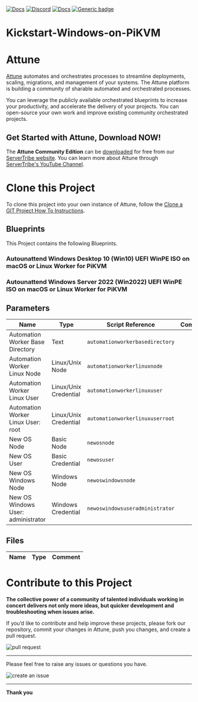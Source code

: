 



[![Docs](https://img.shields.io/badge/docs-latest-brightgreen.svg)](http://doc.servertribe.com)
[![Discord](https://img.shields.io/discord/844971127703994369)](http://discord.servertribe.com)
[![Docs](https://img.shields.io/badge/videos-watch-brightgreen.svg)](https://www.youtube.com/@servertribe)
[![Generic badge](https://img.shields.io/badge/download-latest-brightgreen.svg)](https://www.servertribe.com/community-edition/)

# Kickstart-Windows-on-PiKVM






# Attune

[Attune](https://www.servertribe.com/)
automates and orchestrates processes to streamline deployments, scaling,
migrations, and management of your systems. The Attune platform is building a
community of sharable automated and orchestrated processes.

You can leverage the publicly available orchestrated blueprints to increase
your productivity, and accelerate the delivery of your projects. You can
open-source your own work and improve existing community orchestrated projects.

## Get Started with Attune, Download NOW!

The **Attune Community Edition** can be
[downloaded](https://www.servertribe.com/comunity-edition/)
for free from our
[ServerTribe website](https://www.servertribe.com/comunity-edition/).
You can learn more about Attune through
[ServerTribe's YouTube Channel](https://www.youtube.com/@servertribe).







# Clone this Project

To clone this project into your own instance of Attune, follow the
[Clone a GIT Project How To Instructions](https://servertribe-attune.readthedocs.io/en/latest/howto/design_workspace/clone_project.html).




## Blueprints

This Project contains the following Blueprints.



### Autounattend Windows Desktop 10 (Win10) UEFI WinPE ISO on macOS or Linux Worker for PiKVM


### Autounattend Windows Server 2022 (Win2022) UEFI WinPE ISO on macOS or Linux Worker for PiKVM





## Parameters


| Name | Type | Script Reference | Comment |
| ---- | ---- | ---------------- | ------- |
| Automation Worker Base Directory | Text | `automationworkerbasedirectory` |  |
| Automation Worker Linux Node | Linux/Unix Node | `automationworkerlinuxnode` |  |
| Automation Worker Linux User | Linux/Unix Credential | `automationworkerlinuxuser` |  |
| Automation Worker Linux User: root | Linux/Unix Credential | `automationworkerlinuxuserroot` |  |
| New OS Node | Basic Node | `newosnode` |  |
| New OS User | Basic Credential | `newosuser` |  |
| New OS Windows Node | Windows Node | `newoswindowsnode` |  |
| New OS Windows User: administrator | Windows Credential | `newoswindowsuseradministrator` |  |




## Files

| Name | Type | Comment |
| ---- | ---- | ------- |






# Contribute to this Project

**The collective power of a community of talented individuals working in
concert delivers not only more ideas, but quicker development and
troubleshooting when issues arise.**

If you’d like to contribute and help improve these projects, please fork our
repository, commit your changes in Attune, push you changes, and create a
pull request.

<img src="https://www.servertribe.com/wp-content/uploads/2023/02/Attune-pull-request-01.png" alt="pull request"/>

---

Please feel free to raise any issues or questions you have.

<img src="https://www.servertribe.com/wp-content/uploads/2023/02/Attune-get-help-02.png" alt="create an issue"/>


---

**Thank you**
